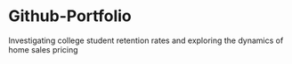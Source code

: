 # Github-Portfolio
Investigating college student retention rates and exploring the dynamics of home sales pricing
